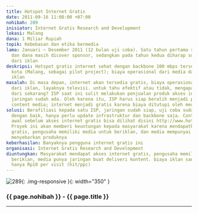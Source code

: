 ```yaml
---
title: Hotspot Internet Gratis
date: 2011-09-16 11:08:00 +07:00
nohibah: 289
inisiator: Internet Gratis Research and Development
lokasi: Malang
dana: 1 Miliar Rupiah
topik: Kebebasan dan etika bermedia
lama: Januari – Desember 2011 (12 bulan uji coba). Satu tahun pertama sebagai riset
  dan dana masih dicover sponsor, sedangkan pada tahun kedua diharap sudah bisa dicover
  dari iklan
deskripsi: Hotspot gratis internet sehat dengan backbone 100 mbps tersebar di satu
  kota (Malang, sebagai pilot project); biaya operasional dari media dan pemasang
  iklan
masalah: Di masa depan, internet akan tersedia gratis, biaya operasionalnya ditutup
  dari iklan, layaknya televisi. untuk tahu efektif atau tidak, mengapa tidak dicoba
  dari sekarang? ISP saat ini sulit melakukan penjualan produk akses internet, padahal
  jaringan sudah ada. Oleh karena itu, ISP harus siap beralih menjadi pen-deliver
  content media; internet menjadi gratis karena biaya ditutupi oleh media dan iklan
solusi: Berafiliasi kepada satu ISP, jaringan sudah siap, uji coba sudah berjalan
  dengan baik, hanya perlu update infrastruktur dan backbone saja. Contoh halaman
  awal sebelum akses internet gratis bisa dilihat disini http://www.hotspotgratis.net/ketentuan.html.
  Proyek ini akan memberi keuntungan kepada masyarakat karena mendapatkan akses internet
  gratis, pengusaha memiliki media untuk beriklan, dan media mempunyai jaringan untuk
  menyebarkan produknya
keberhasilan: Banyaknya pengguna internet gratis ini
organisasi: Internet Gratis Research and Development
diuntungkan: Masyarakat mendapat akses internet gratis, pengusaha memiliki media untuk
  beriklan, media punya jaringan buat deliveri kontent. biaya iklan sangat rendah,
  hanya Rp10 per visit (hit/ppc)
---
```


![289](/static/img/hibahcmb/289.png){: .img-responsive }{: width="350" }

### {{ page.nohibah }} - {{ page.title }}

---
